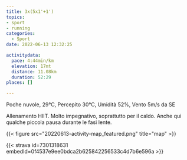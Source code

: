```yaml
---
title: 3x(5x1'+1')
topics:
- sport
- running
categories: 
  - Sport
date: 2022-06-13 12:32:25

activitydata:
  pace: 4:44min/km
  elevation: 17mt
  distance: 11.08km
  duration: 52:29
places: []

---
```


Poche nuvole, 29°C, Percepito 30°C, Umidità 52%, Vento 5m/s da SE

<!--more-->

Allenamento HIIT. Molto impegnativo, soprattutto per il caldo. Anche qui qualche piccola pausa durante le fasi lente.

{{<  figure src="20220613-activity-map_featured.png" title="map" >}}


{{< strava id=7301318631 embedId=0f4537e9ee0bdca2b625842256533c4d7b6e596a >}}
